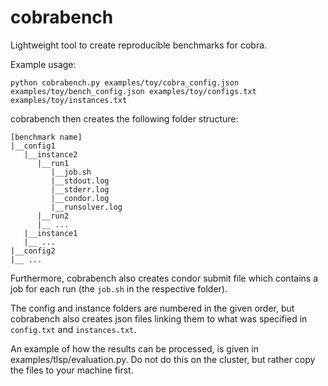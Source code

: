 # cobrabench

Lightweight tool to create reproducible benchmarks for cobra.

Example usage:
```
python cobrabench.py examples/toy/cobra_config.json examples/toy/bench_config.json examples/toy/configs.txt examples/toy/instances.txt
```

cobrabench then creates the following folder structure:
```
[benchmark name]
|__config1
   |__instance2
      |__run1
         |__job.sh
         |__stdout.log
         |__stderr.log
         |__condor.log
         |__runsolver.log
      |__run2
      |__ ...
   |__instance1
   |__ ...
|__config2
|__ ...
```

Furthermore, cobrabench also creates condor submit file which contains a job for each run (the `job.sh` in the respective folder).

The config and instance folders are numbered in the given order, but cobrabench also creates json files linking them to what was specified in `config.txt` and `instances.txt`.

An example of how the results can be processed, is given in examples/tlsp/evaluation.py. Do not do this on the cluster, but rather copy the files to your machine first.